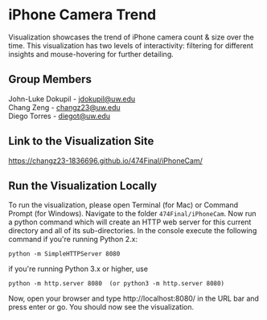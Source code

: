 # iPhone Camera Trend
Visualization showcases the trend of iPhone camera count & size over the time. This visualization has two levels of interactivity: filtering for different insights and mouse-hovering for further detailing.

## Group Members
John-Luke Dokupil - jdokupil@uw.edu\
Chang Zeng - changz23@uw.edu\
Diego Torres - diegot@uw.edu

## Link to the Visualization Site
https://changz23-1836696.github.io/474Final/iPhoneCam/

## Run the Visualization Locally
To run the visualization, please open Terminal (for Mac) or Command Prompt (for Windows). Navigate to the folder ```474Final/iPhoneCam```. Now run a python command which will create an HTTP web server for this current directory and all of its sub-directories. In the console execute the following command if you're running Python 2.x:
```
python -m SimpleHTTPServer 8080
```
if you're running Python 3.x or higher, use
```
python -m http.server 8080  (or python3 -m http.server 8080)
```
Now, open your browser and type http://localhost:8080/ in the URL bar and press enter or go. You should now see the visualization.
